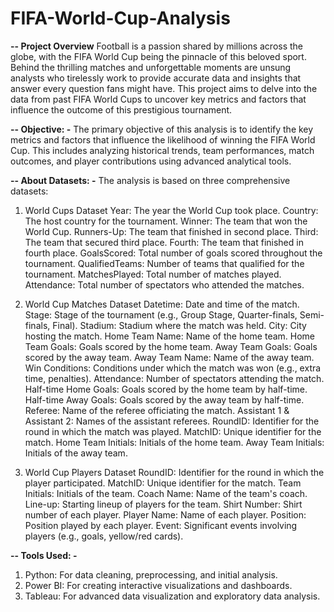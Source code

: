 # FIFA-World-Cup-Analysis
**-- Project Overview**
Football is a passion shared by millions across the globe, with the FIFA World Cup being the pinnacle of this beloved sport. Behind the thrilling matches and unforgettable moments are unsung analysts who tirelessly work to provide accurate data and insights that answer every question fans might have. This project aims to delve into the data from past FIFA World Cups to uncover key metrics and factors that influence the outcome of this prestigious tournament.

**-- Objective: -**
The primary objective of this analysis is to identify the key metrics and factors that influence the likelihood of winning the FIFA World Cup. This includes analyzing historical trends, team performances, match outcomes, and player contributions using advanced analytical tools.

**-- About Datasets: -**
The analysis is based on three comprehensive datasets:
1. World Cups Dataset
Year: The year the World Cup took place.
Country: The host country for the tournament.
Winner: The team that won the World Cup.
Runners-Up: The team that finished in second place.
Third: The team that secured third place.
Fourth: The team that finished in fourth place.
GoalsScored: Total number of goals scored throughout the tournament.
QualifiedTeams: Number of teams that qualified for the tournament.
MatchesPlayed: Total number of matches played.
Attendance: Total number of spectators who attended the matches.

2. World Cup Matches Dataset
Datetime: Date and time of the match.
Stage: Stage of the tournament (e.g., Group Stage, Quarter-finals, Semi-finals, Final).
Stadium: Stadium where the match was held.
City: City hosting the match.
Home Team Name: Name of the home team.
Home Team Goals: Goals scored by the home team.
Away Team Goals: Goals scored by the away team.
Away Team Name: Name of the away team.
Win Conditions: Conditions under which the match was won (e.g., extra time, penalties).
Attendance: Number of spectators attending the match.
Half-time Home Goals: Goals scored by the home team by half-time.
Half-time Away Goals: Goals scored by the away team by half-time.
Referee: Name of the referee officiating the match.
Assistant 1 & Assistant 2: Names of the assistant referees.
RoundID: Identifier for the round in which the match was played.
MatchID: Unique identifier for the match.
Home Team Initials: Initials of the home team.
Away Team Initials: Initials of the away team.

3. World Cup Players Dataset
RoundID: Identifier for the round in which the player participated.
MatchID: Unique identifier for the match.
Team Initials: Initials of the team.
Coach Name: Name of the team's coach.
Line-up: Starting lineup of players for the team.
Shirt Number: Shirt number of each player.
Player Name: Name of each player.
Position: Position played by each player.
Event: Significant events involving players (e.g., goals, yellow/red cards).

**-- Tools Used: -**
1. Python: For data cleaning, preprocessing, and initial analysis.
2. Power BI: For creating interactive visualizations and dashboards.
3. Tableau: For advanced data visualization and exploratory data analysis.
